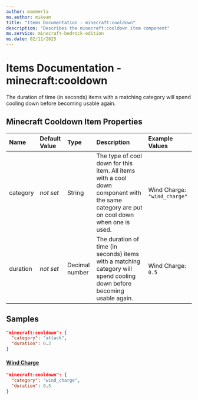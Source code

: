 ```yaml
---
author: mammerla
ms.author: mikeam
title: "Items Documentation - minecraft:cooldown"
description: "Describes the minecraft:cooldown item component"
ms.service: minecraft-bedrock-edition
ms.date: 02/11/2025 
---
```


# Items Documentation - minecraft:cooldown

The duration of time (in seconds) items with a matching category will spend cooling down before becoming usable again.


## Minecraft Cooldown Item Properties

|Name       |Default Value |Type |Description |Example Values |
|:----------|:-------------|:----|:-----------|:------------- |
| category | *not set* | String | The type of cool down for this item. All items with a cool down component with the same category are put on cool down when one is used. | Wind Charge: `"wind_charge"` | 
| duration | *not set* | Decimal number | The duration of time (in seconds) items with a matching category will spend cooling down before becoming usable again. | Wind Charge: `0.5` | 

## Samples


```json
"minecraft:cooldown": {
  "category": "attack",
  "duration": 0.2
}
```

#### [Wind Charge](https://github.com/Mojang/bedrock-samples/tree/preview/behavior_pack/items/wind_charge.json)


```json
"minecraft:cooldown": {
  "category": "wind_charge",
  "duration": 0.5
}
```
